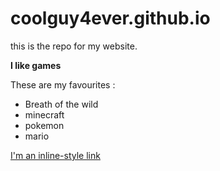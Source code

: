 # coolguy4ever.github.io
this is the repo for my website.

**I like games**

These are my favourites :

- Breath of the wild
- minecraft
- pokemon
- mario

[I'm an inline-style link](https://www.google.com)
 

